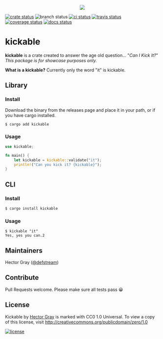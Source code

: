 
<p align="center">
<img src="https://media2.giphy.com/media/p3R62d6L0WYw0/200w.gif">
</p>

[![crate status](https://img.shields.io/crates/v/kickable.svg)](https://crates.io/crates/kickable)
![branch status](https://github.com/defstream/kickable-rs/actions/workflows/main.yml/badge.svg?branch=main)
[![ci status](https://dl.circleci.com/status-badge/img/gh/defstream/kickable-rs/tree/main.svg?style=svg)](https://dl.circleci.com/status-badge/redirect/gh/defstream/kickable-rs/tree/main)
[![travis status](https://app.travis-ci.com/defstream/kickable-rs.svg?branch=main)](https://app.travis-ci.com/defstream/kickable-rs)
[![coverage status](https://coveralls.io/repos/github/defstream/kickable-rs/badge.svg?branch=main)](https://coveralls.io/github/defstream/kickable-rs?branch=main)
[![docs status](https://readthedocs.org/projects/kickable-rs/badge/?version=latest)](https://readthedocs.org/projects/kickable-rs)

# kickable

**kickable** is a crate created to answer the age old question... "_Can I Kick It?_"
_This package is for showcase purposes only._

**What is a kickable?**
Currently only the word "it" is kickable.

## Library

### Install

Download the binary from the releases page and place it in your path, or if you have cargo installed. 
```shell
$ cargo add kickable
```

### Usage

```rust
use kickable;

fn main() {
    let kickable = kickable::validate("it");
    println!("Can you kick it? {kickable}");
}
```

## CLI

### Install

```bash
$ cargo install kickable
```

### Usage

```shell
$ kickable "it"
Yes, yes you can.2

```

## Maintainers
Hector Gray (<a href="https://hectorgray.com">@defstream</a>)

## Contribute
Pull Requests welcome. Please make sure all tests pass 😀

## License
Kickable by <a href="https://twitter.com/defstream">Hector Gray</a> is marked with CC0 1.0 Universal. To view a copy of this license, visit http://creativecommons.org/publicdomain/zero/1.0

[![license](https://i.creativecommons.org/p/zero/1.0/88x31.png)](http://creativecommons.org/publicdomain/zero/1.0kickable)

